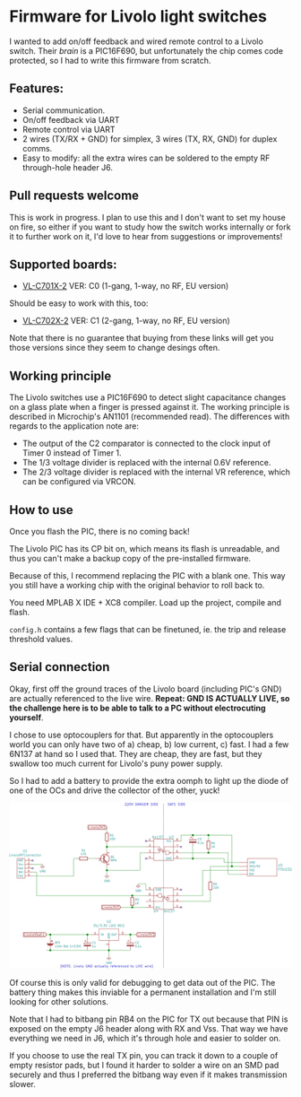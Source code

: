 # Firmware for Livolo light switches

I wanted to add on/off feedback and wired remote control to a Livolo switch. Their _brain_ is a PIC16F690, but unfortunately the chip comes code protected, so I had to write this firmware from scratch.

## Features:

 * Serial communication.
 * On/off feedback via UART
 * Remote control via UART
 * 2 wires (TX/RX + GND) for simplex, 3 wires (TX, RX, GND) for duplex comms.
 * Easy to modify: all the extra wires can be soldered to the empty RF through-hole header J6.

## Pull requests welcome 

This is work in progress. I plan to use this and I don't want to set my house on fire, so either if you want to study how the switch works internally or fork it to further work on it, I'd love to hear from suggestions or improvements!

## Supported boards:

 * [VL-C701X-2](https://www.aliexpress.com/item/Free-Shipping-Livolo-Luxury-White-Crystal-Glass-Switch-Panel-EU-Standard-VL-C701-11-110-250V/512886492.html) VER: C0 (1-gang, 1-way, no RF, EU version)

Should be easy to work with this, too:

 * [VL-C702X-2](https://www.aliexpress.com/item/Free-Shipping-White-Crystal-Glass-Switch-Panel-EU-Standard-VL-C702-11-Livolo-AC-110-250V/512770913.html) VER: C1 (2-gang, 1-way, no RF, EU version)

Note that there is no guarantee that buying from these links will get you those versions since they seem to change desings often.

## Working principle

The Livolo switches use a PIC16F690 to detect slight capacitance changes on a glass plate when a finger is pressed against it. The working principle is described in Microchip's AN1101 (recommended read). The differences with regards to the application note are:

 * The output of the C2 comparator is connected to the clock input of Timer 0 instead of Timer 1.
 * The 1/3 voltage divider is replaced with the internal 0.6V reference.
 * The 2/3 voltage divider is replaced with the internal VR reference, which can be configured via VRCON.

## How to use

Once you flash the PIC, there is no coming back!

The Livolo PIC has its CP bit on, which means its flash is unreadable, and thus you can't make a backup copy of the pre-installed firmware. 

Because of this, I recommend replacing the PIC with a blank one. This way you still have a working chip with the original behavior to roll back to.

You need MPLAB X IDE + XC8 compiler. Load up the project, compile and flash.

`config.h` contains a few flags that can be finetuned, ie. the trip and release threshold values.

## Serial connection

Okay, first off the ground traces of the Livolo board (including PIC's GND) are actually referenced to the live wire. **Repeat: GND IS ACTUALLY LIVE, so the challenge here is to be able to talk to a PC without electrocuting yourself**.

I chose to use optocouplers for that. But apparently in the optocouplers world you can only have two of a) cheap, b) low current, c) fast. I had a few 6N137 at hand so I used that. They are cheap, they are fast, but they swallow too much current for Livolo's puny power supply.

So I had to add a battery to provide the extra oomph to light up the diode of one of the OCs and drive the collector of the other, yuck!

![schematic](img/livolo-serial.png)

Of course this is only valid for debugging to get data out of the PIC. The battery thing makes this inviable for a permanent installation and I'm still looking for other solutions.

Note that I had to bitbang pin RB4 on the PIC for TX out because that PIN is exposed on the empty J6 header along with RX and Vss. That way we have everything we need in J6, which it's through hole and easier to solder on.

If you choose to use the real TX pin, you can track it down to a couple of empty resistor pads, but I found it harder to solder a wire on an SMD pad securely and thus I preferred the bitbang way even if it makes transmission slower.